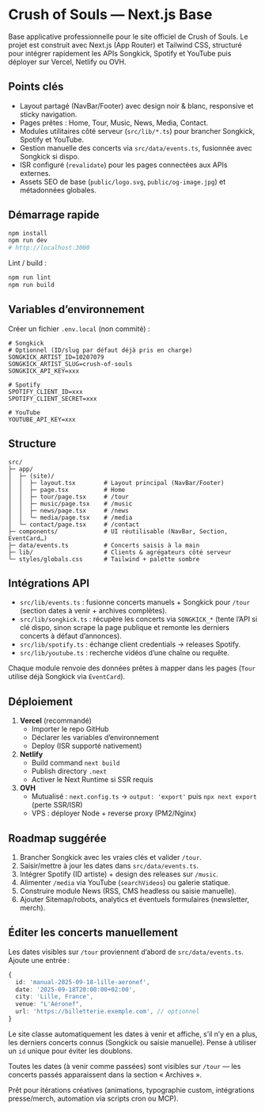 # Crush of Souls — Next.js Base

Base applicative professionnelle pour le site officiel de Crush of Souls. Le projet est construit avec Next.js (App Router) et Tailwind CSS, structuré pour intégrer rapidement les APIs Songkick, Spotify et YouTube puis déployer sur Vercel, Netlify ou OVH.

## Points clés
- Layout partagé (NavBar/Footer) avec design noir & blanc, responsive et sticky navigation.
- Pages prêtes : Home, Tour, Music, News, Media, Contact.
- Modules utilitaires côté serveur (`src/lib/*.ts`) pour brancher Songkick, Spotify et YouTube.
- Gestion manuelle des concerts via `src/data/events.ts`, fusionnée avec Songkick si dispo.
- ISR configuré (`revalidate`) pour les pages connectées aux APIs externes.
- Assets SEO de base (`public/logo.svg`, `public/og-image.jpg`) et métadonnées globales.

## Démarrage rapide
```bash
npm install
npm run dev
# http://localhost:3000
```

Lint / build :
```bash
npm run lint
npm run build
```

## Variables d’environnement
Créer un fichier `.env.local` (non commité) :
```
# Songkick
# Optionnel (ID/slug par défaut déjà pris en charge)
SONGKICK_ARTIST_ID=10207079
SONGKICK_ARTIST_SLUG=crush-of-souls
SONGKICK_API_KEY=xxx

# Spotify
SPOTIFY_CLIENT_ID=xxx
SPOTIFY_CLIENT_SECRET=xxx

# YouTube
YOUTUBE_API_KEY=xxx
```

## Structure
```
src/
├─ app/
│  ├─ (site)/
│  │  ├─ layout.tsx        # Layout principal (NavBar/Footer)
│  │  ├─ page.tsx          # Home
│  │  ├─ tour/page.tsx     # /tour
│  │  ├─ music/page.tsx    # /music
│  │  ├─ news/page.tsx     # /news
│  │  └─ media/page.tsx    # /media
│  └─ contact/page.tsx     # /contact
├─ components/             # UI réutilisable (NavBar, Section, EventCard…)
├─ data/events.ts          # Concerts saisis à la main
├─ lib/                    # Clients & agrégateurs côté serveur
└─ styles/globals.css      # Tailwind + palette sombre
```

## Intégrations API
- `src/lib/events.ts` : fusionne concerts manuels + Songkick pour `/tour` (section dates à venir + archives complètes).
- `src/lib/songkick.ts` : récupère les concerts via `SONGKICK_*` (tente l’API si clé dispo, sinon scrape la page publique et remonte les derniers concerts à défaut d’annonces).
- `src/lib/spotify.ts` : échange client credentials → releases Spotify.
- `src/lib/youtube.ts` : recherche vidéos d’une chaîne ou requête.

Chaque module renvoie des données prêtes à mapper dans les pages (`Tour` utilise déjà Songkick via `EventCard`).

## Déploiement
1. **Vercel** (recommandé)  
   - Importer le repo GitHub  
   - Déclarer les variables d’environnement  
   - Deploy (ISR supporté nativement)
2. **Netlify**  
   - Build command `next build`  
   - Publish directory `.next`  
   - Activer le Next Runtime si SSR requis
3. **OVH**  
   - Mutualisé : `next.config.ts` → `output: 'export'` puis `npx next export` (perte SSR/ISR)  
   - VPS : déployer Node + reverse proxy (PM2/Nginx)

## Roadmap suggérée
1. Brancher Songkick avec les vraies clés et valider `/tour`.
2. Saisir/mettre à jour les dates dans `src/data/events.ts`.
3. Intégrer Spotify (ID artiste) + design des releases sur `/music`.
3. Alimenter `/media` via YouTube (`searchVideos`) ou galerie statique.
4. Construire module News (RSS, CMS headless ou saisie manuelle).
5. Ajouter Sitemap/robots, analytics et éventuels formulaires (newsletter, merch).

## Éditer les concerts manuellement

Les dates visibles sur `/tour` proviennent d’abord de `src/data/events.ts`. Ajoute une entrée :

```ts
{
  id: 'manual-2025-09-18-lille-aeronef',
  date: '2025-09-18T20:00:00+02:00',
  city: 'Lille, France',
  venue: "L'Aéronef",
  url: 'https://billetterie.exemple.com', // optionnel
}
```

Le site classe automatiquement les dates à venir et affiche, s’il n’y en a plus, les derniers concerts connus (Songkick ou saisie manuelle). Pense à utiliser un `id` unique pour éviter les doublons.

Toutes les dates (à venir comme passées) sont visibles sur `/tour` — les concerts passés apparaissent dans la section « Archives ».

Prêt pour itérations créatives (animations, typographie custom, intégrations presse/merch, automation via scripts cron ou MCP).

